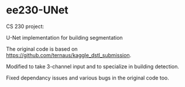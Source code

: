 # ee230-UNet
CS 230 project: 

U-Net implementation for building segmentation

The original code is based on https://github.com/ternaus/kaggle_dstl_submission. 

Modified to take 3-channel input and to specialize in building detection.

Fixed dependancy issues and various bugs in the original code too. 

